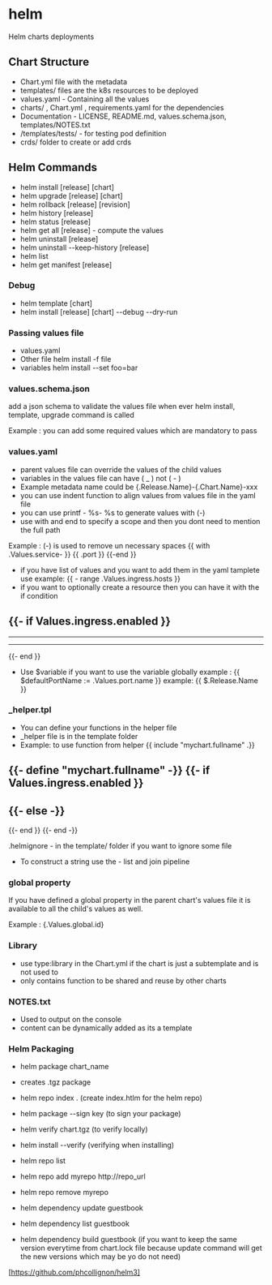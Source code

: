 # helm

Helm charts deployments

## Chart Structure

* Chart.yml file with the metadata
* templates/ files are the k8s resources to be deployed
* values.yaml - Containing all the values
* charts/ , Chart.yml , requirements.yaml for the dependencies
* Documentation - LICENSE, README.md, values.schema.json, templates/NOTES.txt
* /templates/tests/ - for testing pod definition
* crds/ folder to create or add crds


## Helm Commands

* helm install [release] [chart]
* helm upgrade [release] [chart]
* helm rollback [release] [revision]
* helm history [release]
* helm status [release]
* helm get all [release] - compute the values 
* helm uninstall [release]
* helm  uninstall --keep-history [release]
* helm list
* helm get manifest [release]

### Debug

* helm template [chart]
* helm install [release] [chart] --debug --dry-run

### Passing values file

* values.yaml
* Other file  helm install -f file
* variables helm install --set foo=bar

### values.schema.json

add a json schema to validate the values file when ever helm install, template, upgrade command is called

Example : you can add some required values which are mandatory to pass 

### values.yaml

* parent values file can override the values of the child values 
* variables in the values file can have ( _ ) not ( - )
* Example metadata name could be {.Release.Name}-{.Chart.Name}-xxx
* you can use indent function to align values from values file in the yaml file
* you can use printf - %s-  %s to generate values with (-)
* use with and end to specify a scope and then you dont need to mention the full path

Example : 
(-) is used to remove un necessary spaces
{{ with .Values.service- }}
    {{ .port }}
{{-end }}

* if you have list of values and you want to add them in the yaml tamplete use example: {{ - range .Values.ingress.hosts }}
* if you want to optionally create a resource then you can have it with the if condition

{{- if Values.ingress.enabled }}
----
----
----

{{- end }}

* Use $variable if you want to use the variable globally
example : {{ $defaultPortName := .Values.port.name }}
example: {{ $.Release.Name }}

### _helper.tpl

* You can define your functions in the helper file 
* _helper file is in the template folder
* Example: to use function from helper {{ include "mychart.fullname" .}}

{{- define "mychart.fullname" -}}
{{- if Values.ingress.enabled }}
----
{{- else -}}
----
{{- end }}
{{- end -}}

.helmignore - in the template/ folder if you want to ignore some file

* To construct a string use the - list and join pipeline 

### global property

If you have defined a global property in the parent chart's values file it is available to all the child's values as well.

Example : {.Values.global.id}

### Library 

* use type:library in the Chart.yml if the chart is just a subtemplate and is not used to 
* only contains function to be shared and reuse by other charts

### NOTES.txt
* Used to output on the console
* content can be dynamically  added as its a template

### Helm Packaging

* helm package chart_name
* creates .tgz package

* helm repo index . (create index.htlm for the helm repo)

* helm package --sign key  (to sign your package)
* helm verify chart.tgz (to verify locally)
* helm install --verify (verifying when installing)

* helm repo list
* helm repo add myrepo http://repo_url
* helm repo remove myrepo

* helm dependency update guestbook
* helm dependency list guestbook
* helm dependency build guestbook (if you want to keep the same version everytime from chart.lock file because update command will get the new versions which may be yo do not need)




[https://github.com/phcollignon/helm3]